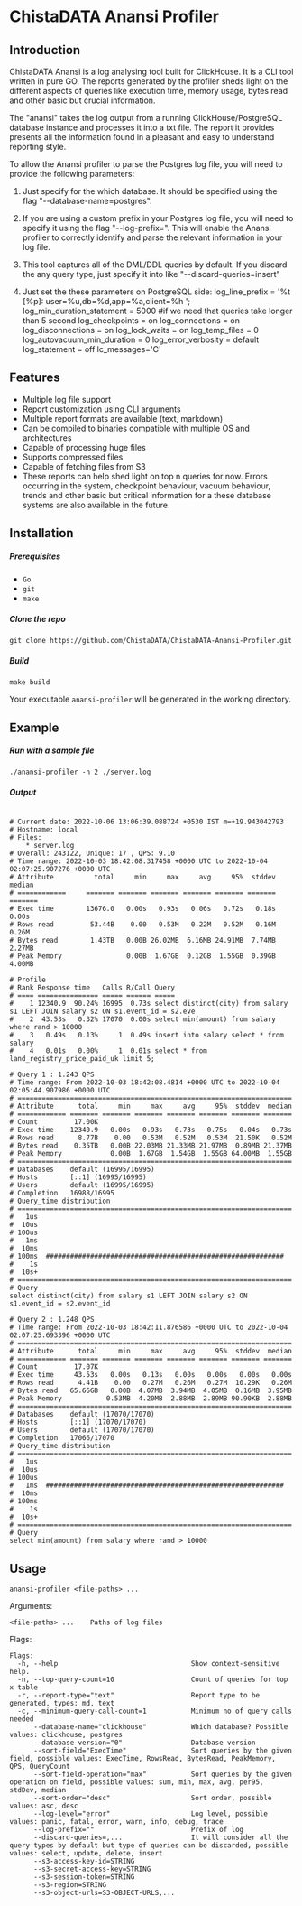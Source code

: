 # ChistaDATA Anansi Profiler

## Introduction
ChistaDATA Anansi is a log analysing tool built for ClickHouse.
It is a CLI tool written in pure GO.
The reports generated by the profiler sheds light on the different aspects of queries
like execution time, memory usage, bytes read and other basic but crucial information.

The "anansi" takes the log output from a running ClickHouse/PostgreSQL database instance and processes it into a txt file. The report it provides presents all the information found in a pleasant and easy to understand reporting style. 

To allow the Anansi profiler to parse the Postgres log file, you will need to provide the following parameters:

1. Just specify for the which database. It should be specified using the flag "--database-name=postgres".

2. If you are using a custom prefix in your Postgres log file, you will need to specify it using the flag "--log-prefix=<YOUR PREFIX>". This will enable the Anansi profiler to correctly identify and parse the relevant information in your log file.

3. This tool captures all of the DML/DDL queries by default. If you discard the any query type, just specify it into like "--discard-queries=insert"   

4. Just set the these parameters on PostgreSQL side:
log_line_prefix = '%t [%p]: user=%u,db=%d,app=%a,client=%h ';
log_min_duration_statement = 5000 #if we need that queries take longer than 5 second
log_checkpoints = on
log_connections = on
log_disconnections = on
log_lock_waits = on
log_temp_files = 0
log_autovacuum_min_duration = 0
log_error_verbosity = default
log_statement = off
lc_messages='C'

## Features
* Multiple log file support
* Report customization using CLI arguments
* Multiple report formats are available (text, markdown)
* Can be compiled to binaries compatible with multiple OS and architectures
* Capable of processing huge files
* Supports compressed files
* Capable of fetching files from S3
* These reports can help shed light on top n queries for now. Errors occurring in the system, checkpoint behaviour, vacuum behaviour, trends and other basic but critical information for a these database systems are also available in the future.

## Installation
##### Prerequisites
* `Go`
* `git`
* `make`
##### Clone the repo
```shell
git clone https://github.com/ChistaDATA/ChistaDATA-Anansi-Profiler.git
```
##### Build
```shell
make build
```

Your executable `anansi-profiler` will be generated in the working directory.

## Example
##### Run with a sample file
```shell
./anansi-profiler -n 2 ./server.log
```
##### Output
```

# Current date: 2022-10-06 13:06:39.088724 +0530 IST m=+19.943042793
# Hostname: local
# Files:
	* server.log
# Overall: 243122, Unique: 17 , QPS: 9.10
# Time range: 2022-10-03 18:42:08.317458 +0000 UTC to 2022-10-04 02:07:25.907276 +0000 UTC
# Attribute          total     min     max     avg     95%  stddev  median
# ============     ======= ======= ======= ======= ======= ======= =======
# Exec time        13676.0   0.00s   0.93s   0.06s   0.72s   0.18s   0.00s
# Rows read         53.44B    0.00   0.53M   0.22M   0.52M   0.16M   0.26M
# Bytes read        1.43TB   0.00B 26.02MB  6.16MB 24.91MB  7.74MB  2.27MB
# Peak Memory                0.00B  1.67GB  0.12GB  1.55GB  0.39GB  4.00MB

# Profile
# Rank Response time   Calls R/Call Query
# ==== =============== ===== ====== =====
#    1 12340.9  90.24% 16995  0.73s select distinct(city) from salary s1 LEFT JOIN salary s2 ON s1.event_id = s2.eve
#    2  43.53s   0.32% 17070  0.00s select min(amount) from salary where rand > 10000
#    3   0.49s   0.13%     1  0.49s insert into salary select * from salary
#    4   0.01s   0.00%     1  0.01s select * from land_registry_price_paid_uk limit 5;

# Query 1 : 1.243 QPS
# Time range: From 2022-10-03 18:42:08.4814 +0000 UTC to 2022-10-04 02:05:44.907986 +0000 UTC
# ====================================================================
# Attribute      total     min     max     avg     95%  stddev  median
# ============ ======= ======= ======= ======= ======= ======= =======
# Count         17.00K 
# Exec time    12340.9   0.00s   0.93s   0.73s   0.75s   0.04s   0.73s
# Rows read      8.77B    0.00   0.53M   0.52M   0.53M  21.50K   0.52M
# Bytes read    0.35TB   0.00B 22.03MB 21.33MB 21.97MB  0.89MB 21.37MB
# Peak Memory            0.00B  1.67GB  1.54GB  1.55GB 64.00MB  1.55GB
# ====================================================================
# Databases    default (16995/16995)  
# Hosts        [::1] (16995/16995)  
# Users        default (16995/16995)  
# Completion   16988/16995
# Query_time distribution
# ====================================================================
#   1us  
#  10us  
# 100us  
#   1ms  
#  10ms  
# 100ms  ###########################################################
#    1s  
#  10s+  
# ====================================================================
# Query
select distinct(city) from salary s1 LEFT JOIN salary s2 ON s1.event_id = s2.event_id 

# Query 2 : 1.248 QPS
# Time range: From 2022-10-03 18:42:11.876586 +0000 UTC to 2022-10-04 02:07:25.693396 +0000 UTC
# ====================================================================
# Attribute      total     min     max     avg     95%  stddev  median
# ============ ======= ======= ======= ======= ======= ======= =======
# Count         17.07K 
# Exec time     43.53s   0.00s   0.13s   0.00s   0.00s   0.00s   0.00s
# Rows read      4.41B    0.00   0.27M   0.26M   0.27M  10.29K   0.26M
# Bytes read   65.66GB   0.00B  4.07MB  3.94MB  4.05MB  0.16MB  3.95MB
# Peak Memory           0.53MB  4.20MB  2.88MB  2.89MB 90.90KB  2.88MB
# ====================================================================
# Databases    default (17070/17070)  
# Hosts        [::1] (17070/17070)  
# Users        default (17070/17070)  
# Completion   17066/17070
# Query_time distribution
# ====================================================================
#   1us  
#  10us  
# 100us  
#   1ms  ###########################################################
#  10ms  
# 100ms  
#    1s  
#  10s+  
# ====================================================================
# Query
select min(amount) from salary where rand > 10000

```

## Usage
```
anansi-profiler <file-paths> ...
```

Arguments:
```
<file-paths> ...    Paths of log files
```

Flags:
```
Flags:
  -h, --help                                 Show context-sensitive help.
  -n, --top-query-count=10                   Count of queries for top x table
  -r, --report-type="text"                   Report type to be generated, types: md, text
  -c, --minimum-query-call-count=1           Minimum no of query calls needed
      --database-name="clickhouse"           Which database? Possible values: clickhouse, postgres
      --database-version="0"                 Database version
      --sort-field="ExecTime"                Sort queries by the given field, possible values: ExecTime, RowsRead, BytesRead, PeakMemory, QPS, QueryCount
      --sort-field-operation="max"           Sort queries by the given operation on field, possible values: sum, min, max, avg, per95, stdDev, median
      --sort-order="desc"                    Sort order, possible values: asc, desc
      --log-level="error"                    Log level, possible values: panic, fatal, error, warn, info, debug, trace
      --log-prefix=""                        Prefix of log
      --discard-queries=,...                 It will consider all the query types by default but type of queries can be discarded, possible values: select, update, delete, insert
      --s3-access-key-id=STRING
      --s3-secret-access-key=STRING
      --s3-session-token=STRING
      --s3-region=STRING
      --s3-object-urls=S3-OBJECT-URLS,...

```
